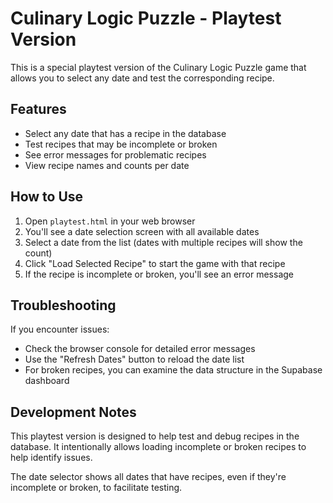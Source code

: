 # Culinary Logic Puzzle - Playtest Version

This is a special playtest version of the Culinary Logic Puzzle game that allows you to select any date and test the corresponding recipe.

## Features

- Select any date that has a recipe in the database
- Test recipes that may be incomplete or broken
- See error messages for problematic recipes
- View recipe names and counts per date

## How to Use

1. Open `playtest.html` in your web browser
2. You'll see a date selection screen with all available dates
3. Select a date from the list (dates with multiple recipes will show the count)
4. Click "Load Selected Recipe" to start the game with that recipe
5. If the recipe is incomplete or broken, you'll see an error message

## Troubleshooting

If you encounter issues:

- Check the browser console for detailed error messages
- Use the "Refresh Dates" button to reload the date list
- For broken recipes, you can examine the data structure in the Supabase dashboard

## Development Notes

This playtest version is designed to help test and debug recipes in the database. It intentionally allows loading incomplete or broken recipes to help identify issues.

The date selector shows all dates that have recipes, even if they're incomplete or broken, to facilitate testing. 